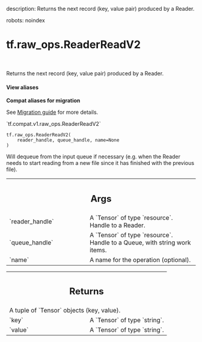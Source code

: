 description: Returns the next record (key, value pair) produced by a Reader.

robots: noindex

# tf.raw_ops.ReaderReadV2

<!-- Insert buttons and diff -->

<table class="tfo-notebook-buttons tfo-api nocontent" align="left">

</table>



Returns the next record (key, value pair) produced by a Reader.

<section class="expandable">
  <h4 class="showalways">View aliases</h4>
  <p>
<b>Compat aliases for migration</b>
<p>See
<a href="https://www.tensorflow.org/guide/migrate">Migration guide</a> for
more details.</p>
<p>`tf.compat.v1.raw_ops.ReaderReadV2`</p>
</p>
</section>

<pre class="devsite-click-to-copy prettyprint lang-py tfo-signature-link">
<code>tf.raw_ops.ReaderReadV2(
    reader_handle, queue_handle, name=None
)
</code></pre>



<!-- Placeholder for "Used in" -->

Will dequeue from the input queue if necessary (e.g. when the
Reader needs to start reading from a new file since it has finished
with the previous file).

<!-- Tabular view -->
 <table class="responsive fixed orange">
<colgroup><col width="214px"><col></colgroup>
<tr><th colspan="2"><h2 class="add-link">Args</h2></th></tr>

<tr>
<td>
`reader_handle`
</td>
<td>
A `Tensor` of type `resource`. Handle to a Reader.
</td>
</tr><tr>
<td>
`queue_handle`
</td>
<td>
A `Tensor` of type `resource`.
Handle to a Queue, with string work items.
</td>
</tr><tr>
<td>
`name`
</td>
<td>
A name for the operation (optional).
</td>
</tr>
</table>



<!-- Tabular view -->
 <table class="responsive fixed orange">
<colgroup><col width="214px"><col></colgroup>
<tr><th colspan="2"><h2 class="add-link">Returns</h2></th></tr>
<tr class="alt">
<td colspan="2">
A tuple of `Tensor` objects (key, value).
</td>
</tr>
<tr>
<td>
`key`
</td>
<td>
A `Tensor` of type `string`.
</td>
</tr><tr>
<td>
`value`
</td>
<td>
A `Tensor` of type `string`.
</td>
</tr>
</table>

